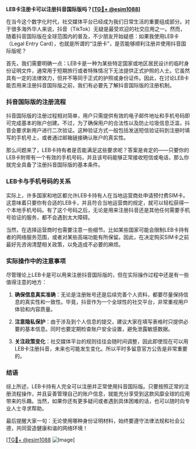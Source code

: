 **LEB卡注册卡可以注册抖音国际版吗？[[TG💪+ @esim1088](https://t.me/s/esim1088)]**

在当今这个数字化时代，社交媒体平台已经成为我们日常生活的重要组成部分。对于很多海外华人来说，抖音（TikTok）无疑是最受欢迎的社交应用之一。然而，随着抖音国际版在全球范围内的普及，不少朋友开始疑惑：如果我使用LEB卡（Legal Entry Card），也就是所谓的“注册卡”，是否能够顺利注册并使用抖音国际版呢？

首先，我们需要明确一点：LEB卡是一种为某些特定国家或地区居民设计的临时身份证明文件，通常用于短期旅行或者特殊情况下无法提供正式护照的人士。它虽然具有一定的法律效力，但并不等同于正式的护照或身份证件。因此，在讨论LEB卡能否用来注册抖音国际版之前，我们有必要先了解抖音国际版的注册机制。

### 抖音国际版的注册流程

抖音国际版的注册过程相对简单，用户只需提供有效的电子邮件地址和手机号码即可完成基本的账户创建。不过，为了确保用户的合法性以及防止垃圾信息泛滥，抖音会要求新用户进行二次验证。这种验证方式一般包括发送短信验证码到注册时填写的手机号上，或者通过邮箱链接确认账户的真实性。

那么问题来了，LEB卡持有者是否能满足这些要求呢？答案是肯定的——只要你的LEB卡附带有一个有效的手机号码，并且该号码能够正常接收短信或电话，那么你就完全具备了注册抖音国际版的基本条件。

### LEB卡与手机号码的关系

实际上，许多国家和地区都允许LEB卡持有人在当地运营商处申请预付费SIM卡。这意味着只要你有合适的LEB卡，并且符合当地运营商的规定，就可以轻松获得一个本地手机号码。有了这个号码之后，无论是用来注册抖音还是其他任何需要手机号验证的服务，都不会遇到太大障碍。

当然，在选择运营商时也需要注意一些细节。比如某些国家可能会限制LEB卡持有者的网络服务范围，或者对某些高端功能有所保留。因此，在决定购买SIM卡之前最好先咨询清楚相关政策，以免造成不必要的麻烦。

### 实际操作中的注意事项

尽管理论上LEB卡是可以用来注册抖音国际版的，但在实际操作过程中还是有一些值得注意的地方：

1. **确保信息真实准确**：无论是注册账号还是后续完善个人资料，都要尽量保持信息的真实性和一致性。毕竟，抖音作为一个全球性的社交平台，非常重视用户体验和内容质量。
   
2. **注意隐私保护**：由于涉及到个人信息的提交，建议大家在填写表格时只提供必要的基本信息。同时也要定期检查账户安全设置，避免泄露敏感数据。

3. **关注政策变化**：社交媒体平台的规则往往会随时间调整，因此即使现在可以用LEB卡注册抖音，未来也可能发生变化。所以平时多留意官方公告是非常重要的。

### 结语

综上所述，LEB卡持有人完全可以注册并正常使用抖音国际版。只要按照正常的注册流程操作，并且妥善管理自己的账户信息，就能充分享受到这款风靡全球的应用带来的乐趣。当然，如果你还有更多疑问或者遇到具体困难的话，也可以随时向专业人士寻求帮助。

最后提醒大家一句：无论使用哪种身份证明材料，始终要遵守法律法规和社会公德，共同营造健康和谐的网络环境！

[[TG💪+ @esim1088](https://t.me/s/esim1088) ![Image](https://i.postimg.cc/4NQfJmqS/Snipaste-2025-05-13-00-14-12.png)]